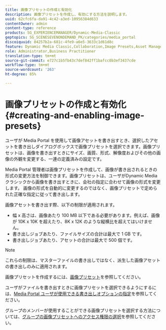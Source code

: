 ```yaml
---
title: 画像プリセットの作成と有効化
description: 画像プリセットを作成し、有効にする方法を説明します。
uuid: 62cfc6fa-da91-4c42-a3ed-10956384d633
contentOwner: admin
content-type: reference
products: SG_EXPERIENCEMANAGER/Dynamic-Media-Classic
geptopics: SG_SCENESEVENONDEMAND_PK/categories/media_portal
discoiquuid: 84257b2a-681c-4fe9-a6e5-3633c1d61d8c
feature: Dynamic Media Classic,Collaboration,Image Presets,Asset Management
role: Administrator,Business Practitioner
translation-type: tm+mt
source-git-commit: e727c1b5fb43c7def842ff1bafcc8b3ef3437cde
workflow-type: tm+mt
source-wordcount: '263'
ht-degree: 85%

---
```



# 画像プリセットの作成と有効化{#creating-and-enabling-image-presets}

ユーザが Media Portal を使用して画像アセットを書き出すとき、選択したアセットを書き出しダイアログボックスで画像プリセットを選択できます。画像プリセットは、画像を書き出すときにサイズ、画質、形式、解像度およびその他の画像の外観を変更する、一連の定義済みの設定です。

Media Portal 管理者は画像プリセットを作成して、画像が書き出されるときの形式の変更方法を制御できます。画像プリセットは、ユーザがDynamic Mediaクラシックから画像を書き出すときに、会社の指定に合わせて画像の形式を変更します。 画像の形式を自動的に変更するのではなく、画像プリセットで定められた正確な指定に従って書き出します。

画像アセットを書き出す際、以下の制限が適用されます。

* 幅 x 高さは、画像あたり 100 MB 以下である必要があります。例えば、画像が 10K x 10K を超えたり、8K x 12K のような縦横比を超えてはいけません。
* 書き出しジョブあたり、ファイルサイズの合計は最大で 1 GB です。
* 書き出しジョブあたり、アセットの合計は最大で 500 個です。

>[!NOTE]
>
>これらの制限は、マスターファイルの書き出しではなく、派生した画像アセットの書き出しのみに適用されます。

画像プリセットを作成するには、[画像プリセット](application-setup.md#image_presets)を参照してください。

ユーザがファイルを書き出すときに画像プリセットを選択できるようにするには、[Media Portal ユーザが使用できる書き出しオプションの指定](specifying-export-options-available-media.md#specifying_export_options_available_to_media_portal_users)を参照してください。

グループのメンバーが使用することができる画像プリセットを選択する方法については、[グループの画像プリセットへのアクセス権限の選択](creating-media-portal-groups.md#choosing_image_preset_access_permissions_for_a_group)を参照してください。

